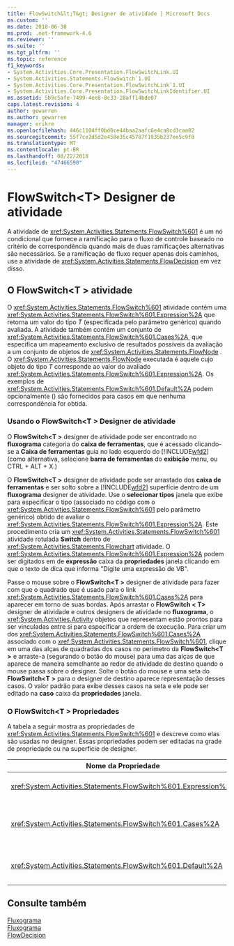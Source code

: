 ```yaml
---
title: FlowSwitch&lt;T&gt; Designer de atividade | Microsoft Docs
ms.custom: ''
ms.date: 2018-06-30
ms.prod: .net-framework-4.6
ms.reviewer: ''
ms.suite: ''
ms.tgt_pltfrm: ''
ms.topic: reference
f1_keywords:
- System.Activities.Core.Presentation.FlowSwitchLink.UI
- System.Activities.Statements.FlowSwitch`1.UI
- System.Activities.Core.Presentation.FlowSwitchLink`1.UI
- System.Activities.Core.Presentation.FlowSwitchLinkIdentifier.UI
ms.assetid: 5b9c5afe-7499-4ee8-8c33-28aff14bde07
caps.latest.revision: 4
author: gewarren
ms.author: gewarren
manager: erikre
ms.openlocfilehash: 446c1104ff0bd0ce44baa2aafc6e4ca8cd3caa82
ms.sourcegitcommit: 55f7ce2d5d2e458e35c45787f1935b237ee5c9f8
ms.translationtype: MT
ms.contentlocale: pt-BR
ms.lasthandoff: 08/22/2018
ms.locfileid: "47466590"
---
```

# <a name="flowswitchlttgt-activity-designer"></a>FlowSwitch&lt;T&gt; Designer de atividade
A atividade de <xref:System.Activities.Statements.FlowSwitch%601> é um nó condicional que fornece a ramificação para o fluxo de controle baseado no critério de correspondência quando mais de duas ramificações alternativas são necessários. Se a ramificação de fluxo requer apenas dois caminhos, use a atividade de <xref:System.Activities.Statements.FlowDecision> em vez disso.  
  
## <a name="the-flowswitcht-activity"></a>O FlowSwitch\<T > atividade  
 O <xref:System.Activities.Statements.FlowSwitch%601> atividade contém uma <xref:System.Activities.Statements.FlowSwitch%601.Expression%2A> que retorna um valor do tipo *T* (especificada pelo parâmetro genérico) quando avaliada. A atividade também contém um conjunto de <xref:System.Activities.Statements.FlowSwitch%601.Cases%2A>, que especifica um mapeamento exclusivo de resultados possíveis da avaliação a um conjunto de objetos de <xref:System.Activities.Statements.FlowNode> . O <xref:System.Activities.Statements.FlowNode> executada é aquele cujo objeto do tipo *T* corresponde ao valor do avaliado <xref:System.Activities.Statements.FlowSwitch%601.Expression%2A>. Os exemplos de <xref:System.Activities.Statements.FlowSwitch%601.Default%2A> podem opcionalmente () são fornecidos para casos em que nenhuma correspondência for obtida.  
  
### <a name="using-the-flowswitcht-activity-designer"></a>Usando o FlowSwitch\<T > Designer de atividade  
 O **FlowSwitch\<T >** designer de atividade pode ser encontrado no **fluxograma** categoria do **caixa de ferramentas**, que é acessado clicando-se a **Caixa de ferramentas** guia no lado esquerdo do [!INCLUDE[wfd2](../includes/wfd2-md.md)] (como alternativa, selecione **barra de ferramentas** do **exibição** menu, ou CTRL + ALT + X.)  
  
 O **FlowSwitch\<T >** designer de atividade pode ser arrastado dos **caixa de ferramentas** e ser solto sobre a [!INCLUDE[wfd2](../includes/wfd2-md.md)] superfície dentro de um **fluxograma** designer de atividade. Use o **selecionar tipos** janela que exibe para especificar o tipo (associado no código com o <xref:System.Activities.Statements.FlowSwitch%601> pelo parâmetro genérico) obtido de avaliar o <xref:System.Activities.Statements.FlowSwitch%601.Expression%2A>. Este procedimento cria um <xref:System.Activities.Statements.FlowSwitch%601> atividade rotulada **Switch** dentro de <xref:System.Activities.Statements.Flowchart> atividade. O <xref:System.Activities.Statements.FlowSwitch%601.Expression%2A> podem ser digitados em de **expressão** caixa da **propriedades** janela clicando em que o texto de dica que informa "Digite uma expressão de VB".  
  
 Passe o mouse sobre o **FlowSwitch\<T >** designer de atividade para fazer com que o quadrado que é usado para o link <xref:System.Activities.Statements.FlowSwitch%601.Cases%2A> para aparecer em torno de suas bordas. Após arrastar o **FlowSwitch < T\>**  designer de atividade e outros designers de atividade no **fluxograma**, o <xref:System.Activities.Activity> objetos que representam estão prontos para ser vinculadas entre si para especificar a ordem de execução. Para criar um dos <xref:System.Activities.Statements.FlowSwitch%601.Cases%2A> associado com o <xref:System.Activities.Statements.FlowSwitch%601>, clique em uma das alças de quadradas dos casos no perímetro da **FlowSwitch\<T >** e arraste-a (segurando o botão do mouse) para uma das alças de que aparece de maneira semelhante ao redor de atividade de destino quando o mouse passa sobre o designer. Solte o botão do mouse e uma seta do **FlowSwitch\<T >** para o designer de destino aparece representação desses casos. O valor padrão para exibe desses casos na seta e ele pode ser editado na **caso** caixa da **propriedades** janela.  
  
### <a name="the-flowswitcht-properties"></a>O FlowSwitch\<T > Propriedades  
 A tabela a seguir mostra as propriedades de <xref:System.Activities.Statements.FlowSwitch%601> e descreve como elas são usadas no designer. Essas propriedades podem ser editadas na grade de propriedade ou na superfície de designer.  
  
|Nome da Propriedade|Necessária|Uso|  
|-------------------|--------------|-----------|  
|<xref:System.Activities.Statements.FlowSwitch%601.Expression%2A>|verdadeiro|Especifica a expressão que é avaliada para determinar qual de <xref:System.Activities.Statements.FlowSwitch%601.Cases%2A> para alternar o caminho execução.|  
|<xref:System.Activities.Statements.FlowSwitch%601.Cases%2A>|False|Especifica um mapeamento exclusivo de resultados possíveis obtidos de avaliar <xref:System.Activities.Statements.FlowSwitch%601.Expression%2A> a um conjunto de objetos de <xref:System.Activities.Statements.FlowNode> .|  
|<xref:System.Activities.Statements.FlowSwitch%601.Default%2A>|verdadeiro|Especificar o mapeamento quando a avaliação de <xref:System.Activities.Statements.FlowSwitch%601.Expression%2A> não coincide com um dos valores contidos no objeto de <xref:System.Activities.Statements.FlowSwitch%601.Cases%2A> .|  
  
## <a name="see-also"></a>Consulte também  
 [Fluxograma](../workflow-designer/flowchart-activity-designers.md)   
 [Fluxograma](../workflow-designer/flowchart-activity-designer.md)   
 [FlowDecision](../workflow-designer/flowdecision-activity-designer.md)
